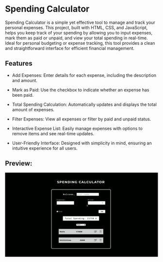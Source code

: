 

<h1>Spending Calculator</h1>

Spending Calculator is a simple yet effective tool to manage and track your personal expenses. This project, built with HTML, CSS, and JavaScript, helps you keep track of your spending by allowing you to input expenses, mark them as paid or unpaid, and view your total spending in real-time. Ideal for personal budgeting or expense tracking, this tool provides a clean and straightforward interface for efficient financial management.

<h2>Features</h2>

<link>

- Add Expenses: Enter details for each expense, including the description and amount.

- Mark as Paid: Use the checkbox to indicate whether an expense has been paid.

- Total Spending Calculation: Automatically updates and displays the total amount of expenses.

- Filter Expenses: View all expenses or filter by paid and unpaid status.

- Interactive Expense List: Easily manage expenses with options to remove items and see real-time updates.

- User-Friendly Interface: Designed with simplicity in mind, ensuring an intuitive experience for all users.

</link>

<h2>Preview:</h2>

![](image.gif)
